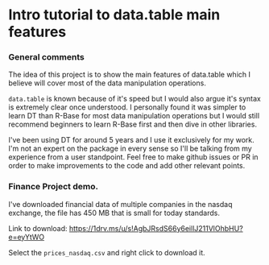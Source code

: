 
# Intro tutorial to data.table main features

### General comments
The idea of this project is to show the main features of data.table which I believe will cover most of the data manipulation operations.

`data.table` is known because of it's speed but I would also argue it's syntax is extremely clear once understood. 
I personally found it was simpler to learn DT than R-Base for most data manipulation operations but I would still recommend beginners to 
learn R-Base first and then dive in other libraries.

I've been using DT for around 5 years and I use it exclusively for my work. I'm not an expert on the package in every sense
so I'll be talking from my experience from a user standpoint. 
Feel free to make github issues or PR in order to make improvements to the code and add other relevant points. 

### Finance Project demo.

I've downloaded financial data of multiple companies in the nasdaq exchange, the file has 450 MB that is small for today standards. 

Link to download: 
https://1drv.ms/u/s!AgbJRsdS66y6eillJ211VlOhbHU?e=eyYtWO

Select the `prices_nasdaq.csv` and right click to download it. 


